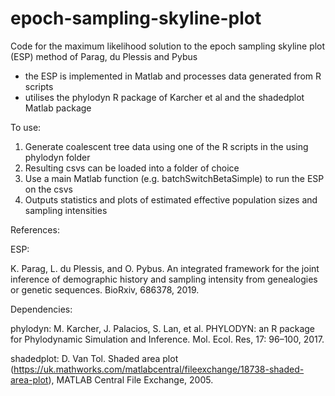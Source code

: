 # epoch-sampling-skyline-plot
Code for the maximum likelihood solution to the epoch sampling skyline plot (ESP) method of Parag, du Plessis and Pybus

- the ESP is implemented in Matlab and processes data generated from R scripts
- utilises the phylodyn R package of Karcher et al and the shadedplot Matlab package

To use:
1) Generate coalescent tree data using one of the R scripts in the using phylodyn folder
2) Resulting csvs can be loaded into a folder of choice
3) Use a main Matlab function (e.g. batchSwitchBetaSimple) to run the ESP on the csvs
4) Outputs statistics and plots of estimated effective population sizes and sampling intensities



References:

ESP:

K. Parag, L. du Plessis, and O. Pybus. An integrated framework for the joint inference of demographic history and sampling intensity from genealogies or genetic sequences. BioRxiv, 686378, 2019.



Dependencies: 

phylodyn: M. Karcher, J. Palacios, S. Lan, et al. PHYLODYN: an R package for Phylodynamic Simulation and Inference. Mol. Ecol. Res, 17: 96–100, 2017.

shadedplot: D. Van Tol. Shaded area plot (https://uk.mathworks.com/matlabcentral/fileexchange/18738-shaded-area-plot), MATLAB Central File Exchange, 2005.
